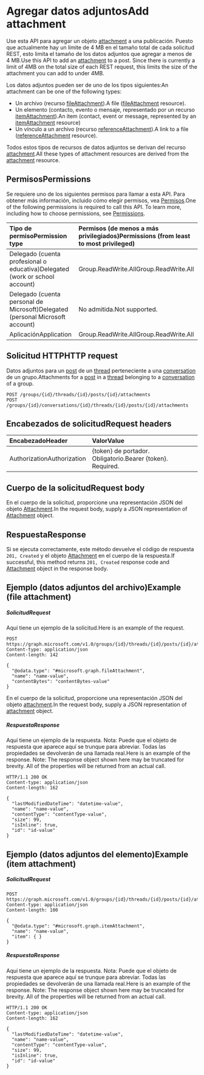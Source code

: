 # <a name="add-attachment"></a><span data-ttu-id="d7e27-101">Agregar datos adjuntos</span><span class="sxs-lookup"><span data-stu-id="d7e27-101">Add attachment</span></span>

<span data-ttu-id="d7e27-p101">Use esta API para agregar un objeto [attachment](../resources/attachment.md) a una publicación. Puesto que actualmente hay un límite de 4 MB en el tamaño total de cada solicitud REST, esto limita el tamaño de los datos adjuntos que agregar a menos de 4 MB.</span><span class="sxs-lookup"><span data-stu-id="d7e27-p101">Use this API to add an [attachment](../resources/attachment.md) to a post. Since there is currently a limit of 4MB on the total size of each REST request, this limits the size of the attachment you can add to under 4MB.</span></span>

<span data-ttu-id="d7e27-104">Los datos adjuntos pueden ser de uno de los tipos siguientes:</span><span class="sxs-lookup"><span data-stu-id="d7e27-104">An attachment can be one of the following types:</span></span>

* <span data-ttu-id="d7e27-105">Un archivo (recurso [fileAttachment](../resources/fileattachment.md)).</span><span class="sxs-lookup"><span data-stu-id="d7e27-105">A file ([fileAttachment](../resources/fileattachment.md) resource).</span></span>
* <span data-ttu-id="d7e27-106">Un elemento (contacto, evento o mensaje, representado por un recurso [itemAttachment](../resources/itemattachment.md)).</span><span class="sxs-lookup"><span data-stu-id="d7e27-106">An item (contact, event or message, represented by an [itemAttachment](../resources/itemattachment.md) resource)</span></span>
* <span data-ttu-id="d7e27-107">Un vínculo a un archivo (recurso [referenceAttachment](../resources/referenceAttachment.md)).</span><span class="sxs-lookup"><span data-stu-id="d7e27-107">A link to a file ([referenceAttachment](../resources/referenceAttachment.md) resource).</span></span>

<span data-ttu-id="d7e27-108">Todos estos tipos de recursos de datos adjuntos se derivan del recurso [attachment](../resources/attachment.md).</span><span class="sxs-lookup"><span data-stu-id="d7e27-108">All these types of attachment resources are derived from the [attachment](../resources/attachment.md) resource.</span></span> 

## <a name="permissions"></a><span data-ttu-id="d7e27-109">Permisos</span><span class="sxs-lookup"><span data-stu-id="d7e27-109">Permissions</span></span>
<span data-ttu-id="d7e27-p102">Se requiere uno de los siguientes permisos para llamar a esta API. Para obtener más información, incluido cómo elegir permisos, vea [Permisos](../../../concepts/permissions_reference.md).</span><span class="sxs-lookup"><span data-stu-id="d7e27-p102">One of the following permissions is required to call this API. To learn more, including how to choose permissions, see [Permissions](../../../concepts/permissions_reference.md).</span></span>

|<span data-ttu-id="d7e27-112">Tipo de permiso</span><span class="sxs-lookup"><span data-stu-id="d7e27-112">Permission type</span></span>      | <span data-ttu-id="d7e27-113">Permisos (de menos a más privilegiados)</span><span class="sxs-lookup"><span data-stu-id="d7e27-113">Permissions (from least to most privileged)</span></span>              |
|:--------------------|:---------------------------------------------------------|
|<span data-ttu-id="d7e27-114">Delegado (cuenta profesional o educativa)</span><span class="sxs-lookup"><span data-stu-id="d7e27-114">Delegated (work or school account)</span></span> | <span data-ttu-id="d7e27-115">Group.ReadWrite.All</span><span class="sxs-lookup"><span data-stu-id="d7e27-115">Group.ReadWrite.All</span></span>    |
|<span data-ttu-id="d7e27-116">Delegado (cuenta personal de Microsoft)</span><span class="sxs-lookup"><span data-stu-id="d7e27-116">Delegated (personal Microsoft account)</span></span> | <span data-ttu-id="d7e27-117">No admitida.</span><span class="sxs-lookup"><span data-stu-id="d7e27-117">Not supported.</span></span>    |
|<span data-ttu-id="d7e27-118">Aplicación</span><span class="sxs-lookup"><span data-stu-id="d7e27-118">Application</span></span> | <span data-ttu-id="d7e27-119">Group.ReadWrite.All</span><span class="sxs-lookup"><span data-stu-id="d7e27-119">Group.ReadWrite.All</span></span> |

## <a name="http-request"></a><span data-ttu-id="d7e27-120">Solicitud HTTP</span><span class="sxs-lookup"><span data-stu-id="d7e27-120">HTTP request</span></span>
<!-- { "blockType": "ignored" } -->
<span data-ttu-id="d7e27-121">Datos adjuntos para un [post](../resources/post.md) de un [thread](../resources/conversationthread.md) perteneciente a una [conversation](../resources/conversation.md) de un grupo.</span><span class="sxs-lookup"><span data-stu-id="d7e27-121">Attachments for a [post](../resources/post.md) in a [thread](../resources/conversationthread.md) belonging to a [conversation](../resources/conversation.md) of a group.</span></span>
```http
POST /groups/{id}/threads/{id}/posts/{id}/attachments
POST /groups/{id}/conversations/{id}/threads/{id}/posts/{id}/attachments
```
## <a name="request-headers"></a><span data-ttu-id="d7e27-122">Encabezados de solicitud</span><span class="sxs-lookup"><span data-stu-id="d7e27-122">Request headers</span></span>
| <span data-ttu-id="d7e27-123">Encabezado</span><span class="sxs-lookup"><span data-stu-id="d7e27-123">Header</span></span>       | <span data-ttu-id="d7e27-124">Valor</span><span class="sxs-lookup"><span data-stu-id="d7e27-124">Value</span></span> |
|:---------------|:--------|
| <span data-ttu-id="d7e27-125">Authorization</span><span class="sxs-lookup"><span data-stu-id="d7e27-125">Authorization</span></span>  | <span data-ttu-id="d7e27-p103">{token} de portador. Obligatorio.</span><span class="sxs-lookup"><span data-stu-id="d7e27-p103">Bearer {token}. Required.</span></span>  |

## <a name="request-body"></a><span data-ttu-id="d7e27-128">Cuerpo de la solicitud</span><span class="sxs-lookup"><span data-stu-id="d7e27-128">Request body</span></span>
<span data-ttu-id="d7e27-129">En el cuerpo de la solicitud, proporcione una representación JSON del objeto [Attachment](../resources/attachment.md).</span><span class="sxs-lookup"><span data-stu-id="d7e27-129">In the request body, supply a JSON representation of [Attachment](../resources/attachment.md) object.</span></span>

## <a name="response"></a><span data-ttu-id="d7e27-130">Respuesta</span><span class="sxs-lookup"><span data-stu-id="d7e27-130">Response</span></span>

<span data-ttu-id="d7e27-131">Si se ejecuta correctamente, este método devuelve el código de respuesta `201, Created` y el objeto [Attachment](../resources/attachment.md) en el cuerpo de la respuesta.</span><span class="sxs-lookup"><span data-stu-id="d7e27-131">If successful, this method returns `201, Created` response code and [Attachment](../resources/attachment.md) object in the response body.</span></span>

## <a name="example-file-attachment"></a><span data-ttu-id="d7e27-132">Ejemplo (datos adjuntos del archivo)</span><span class="sxs-lookup"><span data-stu-id="d7e27-132">Example (file attachment)</span></span>

##### <a name="request"></a><span data-ttu-id="d7e27-133">Solicitud</span><span class="sxs-lookup"><span data-stu-id="d7e27-133">Request</span></span>
<span data-ttu-id="d7e27-134">Aquí tiene un ejemplo de la solicitud.</span><span class="sxs-lookup"><span data-stu-id="d7e27-134">Here is an example of the request.</span></span>
<!-- {
  "blockType": "request",
  "name": "create_file_attachment_from_post"
}-->
```http
POST https://graph.microsoft.com/v1.0/groups/{id}/threads/{id}/posts/{id}/attachments
Content-type: application/json
Content-length: 142

{
  "@odata.type": "#microsoft.graph.fileAttachment",
  "name": "name-value",
  "contentBytes": "contentBytes-value"
}
```

<span data-ttu-id="d7e27-135">En el cuerpo de la solicitud, proporcione una representación JSON del objeto [attachment](../resources/attachment.md).</span><span class="sxs-lookup"><span data-stu-id="d7e27-135">In the request body, supply a JSON representation of [attachment](../resources/attachment.md) object.</span></span>

##### <a name="response"></a><span data-ttu-id="d7e27-136">Respuesta</span><span class="sxs-lookup"><span data-stu-id="d7e27-136">Response</span></span>
<span data-ttu-id="d7e27-p104">Aquí tiene un ejemplo de la respuesta. Nota: Puede que el objeto de respuesta que aparece aquí se trunque para abreviar. Todas las propiedades se devolverán de una llamada real.</span><span class="sxs-lookup"><span data-stu-id="d7e27-p104">Here is an example of the response. Note: The response object shown here may be truncated for brevity. All of the properties will be returned from an actual call.</span></span>
<!-- {
  "blockType": "response",
  "truncated": true,
  "@odata.type": "microsoft.graph.attachment"
} -->
```http
HTTP/1.1 200 OK
Content-type: application/json
Content-length: 162

{
  "lastModifiedDateTime": "datetime-value",
  "name": "name-value",
  "contentType": "contentType-value",
  "size": 99,
  "isInline": true,
  "id": "id-value"
}
```

## <a name="example-item-attachment"></a><span data-ttu-id="d7e27-140">Ejemplo (datos adjuntos del elemento)</span><span class="sxs-lookup"><span data-stu-id="d7e27-140">Example (item attachment)</span></span>

##### <a name="request"></a><span data-ttu-id="d7e27-141">Solicitud</span><span class="sxs-lookup"><span data-stu-id="d7e27-141">Request</span></span>
<!-- {
  "blockType": "request",
  "name": "create_item_attachment_from_post"
}-->
```http
POST https://graph.microsoft.com/v1.0/groups/{id}/threads/{id}/posts/{id}/attachments
Content-type: application/json
Content-length: 100

{
  "@odata.type": "#microsoft.graph.itemAttachment",
  "name": "name-value",
  "item": { }
}
```

##### <a name="response"></a><span data-ttu-id="d7e27-142">Respuesta</span><span class="sxs-lookup"><span data-stu-id="d7e27-142">Response</span></span>
<span data-ttu-id="d7e27-p105">Aquí tiene un ejemplo de la respuesta. Nota: Puede que el objeto de respuesta que aparece aquí se trunque para abreviar. Todas las propiedades se devolverán de una llamada real.</span><span class="sxs-lookup"><span data-stu-id="d7e27-p105">Here is an example of the response. Note: The response object shown here may be truncated for brevity. All of the properties will be returned from an actual call.</span></span>
<!-- {
  "blockType": "response",
  "truncated": true,
  "@odata.type": "microsoft.graph.attachment"
} -->
```http
HTTP/1.1 200 OK
Content-type: application/json
Content-length: 162

{
  "lastModifiedDateTime": "datetime-value",
  "name": "name-value",
  "contentType": "contentType-value",
  "size": 99,
  "isInline": true,
  "id": "id-value"
}
```


<!-- uuid: 8fcb5dbc-d5aa-4681-8e31-b001d5168d79
2015-10-25 14:57:30 UTC -->
<!-- {
  "type": "#page.annotation",
  "description": "Create Attachment",
  "keywords": "",
  "section": "documentation",
  "tocPath": ""
}-->
